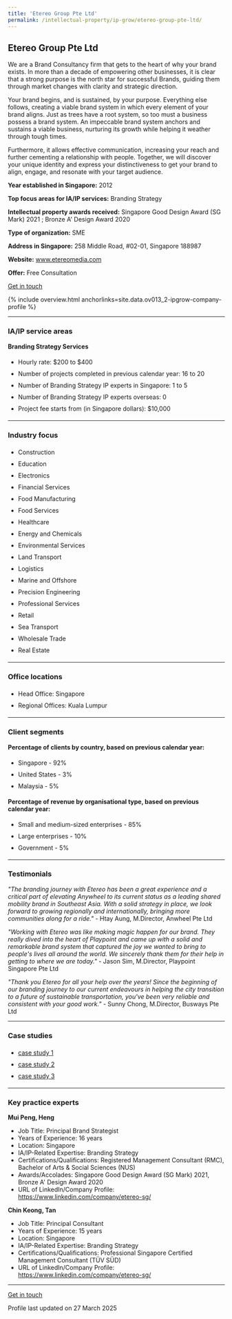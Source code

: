 ```yaml
---
title: 'Etereo Group Pte Ltd'
permalink: /intellectual-property/ip-grow/etereo-group-pte-ltd/
---
```


## Etereo Group Pte Ltd

We are a Brand Consultancy firm that gets to the heart of why your brand exists. In more than a decade of empowering other businesses, it is clear that a strong purpose is the north star for successful Brands, guiding them through market changes with clarity and strategic direction.

Your brand begins, and is sustained, by your purpose.
Everything else follows, creating a viable brand system in which every element of your brand aligns. Just as trees have a root system, so too must a business possess a brand system. An impeccable brand system anchors and sustains a viable business, nurturing its growth while helping it weather through tough times.

Furthermore, it allows effective communication, increasing your reach and further cementing a relationship with people. Together, we will discover your unique identity and express your distinctiveness to get your brand to align, engage, and resonate with your target audience.

<b>Year established in Singapore:</b> 2012

<b>Top focus areas for IA/IP services:</b> Branding Strategy

<b>Intellectual property awards received:</b> Singapore Good Design Award (SG Mark) 2021 ; Bronze A' Design Award 2020

<b>Type of organization:</b> SME

<b>Address in Singapore:</b> 258 Middle Road, #02-01, Singapore 188987

<b>Website:</b> <a href='https://etereomedia.com/'>www.etereomedia.com</a>

<b>Offer:</b> Free Consultation

<a class='btn' href='https://etereomedia.com/' target='_blank' rel='noopener'>Get in touch</a>

{% include overview.html anchorlinks=site.data.ov013_2-ipgrow-company-profile %}

---
<a name='ip-related-service-areas'></a>
### IA/IP service areas

**Branding Strategy Services**

<ul>
<li style='line-height: 27px; margin: 0px 0px !important'>Hourly rate:  $200 to $400</li>
<li style='line-height: 27px; margin: 0px 0px !important'>Number of projects completed in previous calendar year: 16 to 20</li>
<li style='line-height: 27px; margin: 0px 0px !important'>Number of Branding Strategy IP experts in Singapore: 1 to 5</li>
<li style='line-height: 27px; margin: 0px 0px !important'>Number of Branding Strategy IP experts overseas: 0</li>
<li style='line-height: 27px; margin: 0px 0px !important'>Project fee starts from (in Singapore dollars):  $10,000</li>
</ul>

---
<a name='industry-focus'></a>
### Industry focus

<ul><li style='line-height: 27px; margin: 0px 0px !important'> Construction</li><li style='line-height: 27px; margin: 0px 0px !important'>Education</li><li style='line-height: 27px; margin: 0px 0px !important'>Electronics</li><li style='line-height: 27px; margin: 0px 0px !important'>Financial Services</li><li style='line-height: 27px; margin: 0px 0px !important'>Food Manufacturing</li><li style='line-height: 27px; margin: 0px 0px !important'>Food Services</li><li style='line-height: 27px; margin: 0px 0px !important'>Healthcare</li><li style='line-height: 27px; margin: 0px 0px !important'>Energy and Chemicals</li><li style='line-height: 27px; margin: 0px 0px !important'>Environmental Services</li><li style='line-height: 27px; margin: 0px 0px !important'>Land Transport</li><li style='line-height: 27px; margin: 0px 0px !important'>Logistics</li><li style='line-height: 27px; margin: 0px 0px !important'>Marine and Offshore</li><li style='line-height: 27px; margin: 0px 0px !important'>Precision Engineering</li><li style='line-height: 27px; margin: 0px 0px !important'>Professional Services</li><li style='line-height: 27px; margin: 0px 0px !important'>Retail</li><li style='line-height: 27px; margin: 0px 0px !important'>Sea Transport</li><li style='line-height: 27px; margin: 0px 0px !important'>Wholesale Trade</li><li style='line-height: 27px; margin: 0px 0px !important'>Real Estate</li></ul>

---
<a name='office-locations'></a>
### Office locations

<ul><li style='line-height: 27px; margin: 0px 0px !important'> Head Office: Singapore</li><li style='line-height: 27px; margin: 0px 0px !important'>Regional Offices: Kuala Lumpur
</li></ul>

---
<a name='client-segments'></a>
### Client segments

**Percentage of clients by country, based on previous calendar year:**

<ul><li style='line-height: 27px; margin: 0px 0px !important'> Singapore - 92%</li><li style='line-height: 27px; margin: 0px 0px !important'>United States - 3%</li><li style='line-height: 27px; margin: 0px 0px !important'>Malaysia - 5%</li></ul>

**Percentage of revenue by organisational type, based on previous calendar year:**

<ul><li style='line-height: 27px; margin: 0px 0px !important'> Small and medium-sized enterprises - 85%</li><li style='line-height: 27px; margin: 0px 0px !important'>Large enterprises - 10%</li><li style='line-height: 27px; margin: 0px 0px !important'>Government - 5%</li></ul>

---
<a name='testimonials'></a>
### Testimonials

*"The branding journey with Etereo has been a great experience and a critical part of elevating Anywheel to its current status as a leading shared mobility brand in Southeast Asia. With a solid strategy in place, we look forward to growing regionally and internationally, bringing more communities along for a ride."* - Htay Aung, M.Director, Anwheel Pte Ltd

*"Working with Etereo was like making magic happen for our brand. They really dived into the heart of Playpoint and came up with a solid and remarkable brand system that captured the joy we wanted to bring to people's lives all around the world. We sincerely thank them for their help in getting to where we are today."* - Jason Sim, M.Director, Playpoint Singapore Pte Ltd

*"Thank you Etereo for all your help over the years! Since the beginning of our branding journey to our current endeavours in helping the city transition to a future of sustainable transportation, you've been very reliable and consistent with your good work."* - Sunny Chong, M.Director, Busways Pte Ltd




---
<a name='case-studies'></a>
### Case studies

<ul><li style='line-height: 27px; margin: 0px 0px !important'> <a href="https://etereomedia.com/work/anywheel/ " target="_blank" rel="noopener">case study 1</a></li><li style='line-height: 27px; margin: 0px 0px !important'><a href="https://etereomedia.com/work/playpoint/" target="_blank" rel="noopener">case study 2</a></li><li style='line-height: 27px; margin: 0px 0px !important'><a href="https://etereomedia.com/work/cogent/ " target="_blank" rel="noopener">case study 3</a></li></ul>

---
<a name='key-practice-experts'></a>
### Key practice experts

**Mui Peng, Heng**

- Job Title: Principal Brand Strategist
- Years of Experience: 16 years
- Location: Singapore
- IA/IP-Related Expertise: Branding Strategy
- Certifications/Qualifications: Registered Management Consultant (RMC), Bachelor of Arts & Social Sciences (NUS)
- Awards/Accolades: Singapore Good Design Award (SG Mark) 2021, Bronze A' Design Award 2020
- URL of LinkedIn/Company Profile: <a href="https://www.linkedin.com/company/etereo-sg/" target="_blank" rel="noopener">https://www.linkedin.com/company/etereo-sg/</a>

**Chin Keong, Tan**

- Job Title: Principal Consultant
- Years of Experience: 15 years
- Location: Singapore
- IA/IP-Related Expertise: Branding Strategy
- Certifications/Qualifications: Professional Singapore Certified Management Consultant (T&Uuml;V S&Uuml;D)
- URL of LinkedIn/Company Profile: <a href="https://www.linkedin.com/company/etereo-sg/" target="_blank" rel="noopener">https://www.linkedin.com/company/etereo-sg/</a>  


---
<p>
<a class='btn' href='www.etereomedia.com' target='_blank' rel='noopener'>Get in touch</a>
</p>
Profile last updated on 27 March 2025
